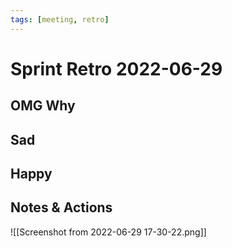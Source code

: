 ```yaml
---
tags: [meeting, retro]
---
```


# Sprint Retro 2022-06-29

## OMG Why
## Sad
## Happy

## Notes & Actions
![[Screenshot from 2022-06-29 17-30-22.png]]